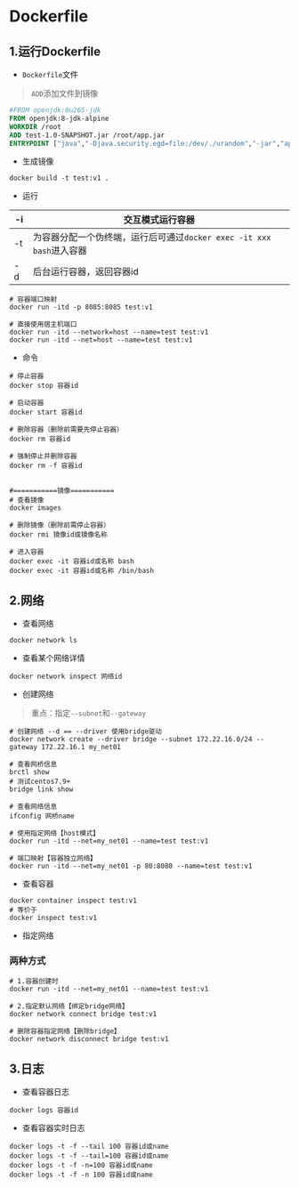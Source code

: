 # Dockerfile

## 1.运行Dockerfile

* `Dockerfile`文件

> `ADD`添加文件到镜像

```dockerfile
#FROM openjdk:8u265-jdk
FROM openjdk:8-jdk-alpine
WORKDIR /root
ADD test-1.0-SNAPSHOT.jar /root/app.jar
ENTRYPOINT ["java","-Djava.security.egd=file:/dev/./urandom","-jar","app.jar"]
```

* 生成镜像

```shell
docker build -t test:v1 .
```

* 运行

| -i   | 交互模式运行容器                                             |
| ---- | ------------------------------------------------------------ |
| -t   | 为容器分配一个伪终端，运行后可通过`docker exec -it xxx bash`进入容器 |
| -d   | 后台运行容器，返回容器id                                     |

```shell
# 容器端口映射
docker run -itd -p 8085:8085 test:v1

# 直接使用宿主机端口
docker run -itd --network=host --name=test test:v1
docker run -itd --net=host --name=test test:v1
```

* 命令

```shell
# 停止容器
docker stop 容器id

# 启动容器
docker start 容器id

# 删除容器（删除前需要先停止容器）
docker rm 容器id

# 强制停止并删除容器
docker rm -f 容器id


#===========镜像===========
# 查看镜像
docker images

# 删除镜像（删除前需停止容器）
docker rmi 镜像id或镜像名称

# 进入容器
docker exec -it 容器id或名称 bash
docker exec -it 容器id或名称 /bin/bash
```

## 2.网络

* 查看网络

```shell
docker network ls
```

* 查看某个网络详情

```shell
docker network inspect 网络id
```

* 创建网络

> 重点：指定`--subnet`和`--gateway`

```shell
# 创建网络 --d == --driver 使用bridge驱动
docker network create --driver bridge --subnet 172.22.16.0/24 --gateway 172.22.16.1 my_net01

# 查看网桥信息
brctl show
# 测试centos7.9+
bridge link show

# 查看网络信息
ifconfig 网桥name

# 使用指定网络【host模式】
docker run -itd --net=my_net01 --name=test test:v1

# 端口映射【容器独立网络】
docker run -itd --net=my_net01 -p 80:8080 --name=test test:v1
```

* 查看容器

```shell
docker container inspect test:v1
# 等价于
docker inspect test:v1
```

* 指定网络

### 两种方式

```shell
# 1.容器创建时
docker run -itd --net=my_net01 --name=test test:v1

# 2.指定默认网络【绑定bridge网络】
docker network connect bridge test:v1

# 删除容器指定网络【删除bridge】
docker network disconnect bridge test:v1
```

## 3.日志

* 查看容器日志

```shell
docker logs 容器id
```

* 查看容器实时日志

```shell
docker logs -t -f --tail 100 容器id或name
docker logs -t -f --tail=100 容器id或name
docker logs -t -f -n=100 容器id或name
docker logs -t -f -n 100 容器id或name
```

